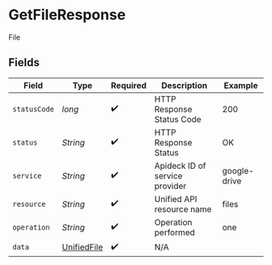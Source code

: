 # GetFileResponse

File


## Fields

| Field                                                 | Type                                                  | Required                                              | Description                                           | Example                                               |
| ----------------------------------------------------- | ----------------------------------------------------- | ----------------------------------------------------- | ----------------------------------------------------- | ----------------------------------------------------- |
| `statusCode`                                          | *long*                                                | :heavy_check_mark:                                    | HTTP Response Status Code                             | 200                                                   |
| `status`                                              | *String*                                              | :heavy_check_mark:                                    | HTTP Response Status                                  | OK                                                    |
| `service`                                             | *String*                                              | :heavy_check_mark:                                    | Apideck ID of service provider                        | google-drive                                          |
| `resource`                                            | *String*                                              | :heavy_check_mark:                                    | Unified API resource name                             | files                                                 |
| `operation`                                           | *String*                                              | :heavy_check_mark:                                    | Operation performed                                   | one                                                   |
| `data`                                                | [UnifiedFile](../../models/components/UnifiedFile.md) | :heavy_check_mark:                                    | N/A                                                   |                                                       |